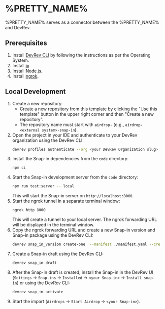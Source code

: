 # %PRETTY_NAME%

%PRETTY_NAME% serves as a connector between the %PRETTY_NAME% and DevRev.

## Prerequisites

1. Install [DevRev CLI](https://developer.devrev.ai/snapin-development/references/cli-install) by following the instructions as per the Operating System.
2. Install [jq](https://jqlang.github.io/jq/download/).
3. Install [Node.js](https://nodejs.org/en/download/).
4. Install [ngrok](https://ngrok.com/download).

## Local Development

1. Create a new repository:
   - Create a new repository from this template by clicking the "Use this template" button in the upper right corner and then "Create a new repository".
   - The repository name must start with `airdrop-` (e.g., `airdrop-<external system>-snap-in`).
2. Open the project in your IDE and authenticate to your DevRev organization using the DevRev CLI:
   ```bash
   devrev profiles authenticate --org <your DevRev Organization slug>
   ```
3. Install the Snap-in dependencies from the `code` directory:
   ```bash
   npm ci
   ```
4. Start the Snap-in development server from the `code` directory:
   ```bash
   npm run test:server -- local
   ```
   This will start the Snap-in server on `http://localhost:8000`.
5. Start the ngrok tunnel in a separate terminal window:
   ```bash
   ngrok http 8000
   ```
   This will create a tunnel to your local server.
   The ngrok forwarding URL will be displayed in the terminal window.
6. Copy the ngrok forwarding URL and create a new Snap-in version and Snap-in package using the DevRev CLI:
   ```bash
   devrev snap_in_version create-one  --manifest ./manifest.yaml --create-package --testing-url <ngrok forwarding URL>
   ```
7. Create a Snap-in draft using the DevRev CLI:
   ```bash
   devrev snap_in draft
   ```
8. After the Snap-in draft is created, install the Snap-in in the DevRev UI (`Settings` -> `Snap-ins` -> `Installed` -> `<your Snap-in>` -> `Install snap-in`) or using the DevRev CLI:
   ```bash
   devrev snap_in activate
   ```
9. Start the import (`Airdrops` -> `Start Airdrop` -> `<your Snap-in>`).

